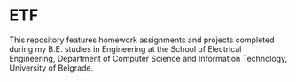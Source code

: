 # ETF

This repository features homework assignments and projects completed during my B.E. studies in Engineering at the School of Electrical Engineering, Department of Computer Science and Information Technology, University of Belgrade.
